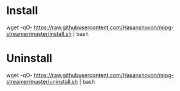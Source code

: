 # Install
wget -qO- https://raw.githubusercontent.com/Hasanshovon/mjpg-streamer/master/install.sh | bash

# Uninstall

wget -qO- https://raw.githubusercontent.com/Hasanshovon/mjpg-streamer/master/uninstall.sh | bash
